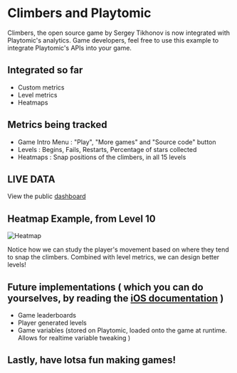 # Climbers and Playtomic
Climbers, the open source game by Sergey Tikhonov is now integrated with Playtomic's analytics. Game developers, feel free to use this example to integrate Playtomic's APIs into your game.

## Integrated so far
- Custom metrics
- Level metrics
- Heatmaps

## Metrics being tracked
- Game Intro Menu : "Play", "More games" and "Source code" button
- Levels : Begins, Fails, Restarts, Percentage of stars collected
- Heatmaps : Snap positions of the climbers, in all 15 levels

## LIVE DATA
View the public [dashboard][1]

## Heatmap Example, from Level 10
![Heatmap](http://i.imgur.com/URxHF.png)

Notice how we can study the player's movement based on where they tend to snap the climbers. Combined with level metrics, we can design better levels!

## Future implementations ( which you can do yourselves, by reading the [iOS documentation][3] )
- Game leaderboards
- Player generated levels
- Game variables (stored on Playtomic, loaded onto the game at runtime. Allows for realtime variable tweaking )

## Lastly, have lotsa fun making games!

[1]: http://playtomic.com/dashboard/overview/5139
[2]: http://haqu.net/
[3]: http://playtomic.com/api/ios